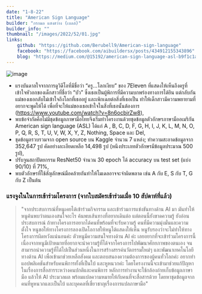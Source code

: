 ```yaml
---
date: "1-8-22"
title: "American Sign Language"
builder: "กรกมล แสงสว่าง (เบลล์)"
builder_info: ""
thumbnail: "/images/2022/52/01.jpg"
links:
    github: "https://github.com/Berubell9/American-sign-language"
    facebook: "https://facebook.com/aibuildersx/posts/434912155343896"
    blog: "https://medium.com/@15192/american-sign-language-asl-b9f1c1a6dc01"
---
```


![image](/images/2022/52/01.jpg)

- แรงบันดาลใจจากการดูวิดีโอที่มีชื่อว่า “ครู…โลกเงียบ” ของ 7Eleven ที่แสดงให้เห็นถึงครูที่เข้าใจหัวอกของเด็กสาวที่ชื่อว่า “บัว” ซึ่งเธอเป็นผู้พิการที่มีความบกพร่องทางการได้ยิน แต่กลับกันแม่ของเธอกลับไม่เข้าใจถึงโลกที่เธออยู่ และเพิกเฉยต่อสิ่งที่เธอเป็น ทำให้เด็กสาวมีความพยายามที่อยากจะพูดให้ได้ เพื่อที่จะให้แม่ของเธอเข้าใจในสิ่งที่เธอนั้นต้องการ (https://www.youtube.com/watch?v=8n6ocbjrZw8),
- พบข้อจำกัดคือไม่มีชุดข้อมูลภาษามือไทยจึงเริ่มทำโครงงานด้วยชุดข้อมูลตัวอักษรภาษามืออเมริกัน American sign language (ASL) ได้แก่ A , B, C, D, F, G, H, I, J, K, L, M, N, O, P, Q, R, S, T, U, V, W, X, Y, Z, Nothing, Space และ Del,
- ชุดข้อมูลรวบรวมจาก open source บน Kaggle จำนวน 7 แหล่ง; ทำความสะอาดข้อมูลจาก 352,647 รูป คัดอย่างละเอียดเหลือ 14,498 รูป (หนึงประเภทตัวอักษรมีข้อมูลประมาณ 500 รูป),
- ปรับจูนสถาปัตยกรรม ResNet50 จำนวน 30 epoch ได้ accuracy บน test set (แบ่ง 90/10) ที่ 71%,
- พบตัวอักษรที่ใช้สัญลักษณ์มือคล้ายกันทำให้โมเดลอาจจะจำผิดพลาด เช่น A กับ E, S กับ T, G กับ Z เป็นต้น

### แรงจูงในในการเข้าร่วมโครงการ (จากใบสมัครเข้าร่วมเมื่อ 10 สัปดาห์ที่แล้ว)

> "จากประสบการณ์ที่หนูเคยได้เข้าร่วมกิจกรรม และเข้าร่วมการแข่งขันทางด้าน AI มา มันทำให้หนูค้นพบว่าตนเองสนใจอะไร ค้นพบเส้นทางที่อยากเดินต่อ แต่ตอนนี้ยังขาดความรู้ ยังอ่อนประสบการณ์ ถ้าทางโครงการอยากได้คนที่พร้อมที่จะรับความรู้ คนที่มีความมุ่งมั่นและความตั้งใจ หนูขอให้ทางโครงการลองเปิดโอกาสให้หนูได้แสดงให้เห็น หนูรับรองว่าจะไม่ทำให้ทางโครงการผิดหวังแน่นอนค่ะ  ตัวหนูมีความสนใจทางด้าน AI ค่ะ เลยอยากที่จะเข้าร่วมโครงการนี้ เนื่องจากหนูมีเป้าหมายที่อยากจะนำความรู้ที่ได้จากโครงการไปพัฒนาศักยภาพของตนเอง จนสามารถนำความรู้ที่ได้ไปเป็นส่วนหนึ่งในการสร้างสรรค์นวัตกรรมใหม่ๆ และพัฒนาเทคโนโลยีทางด้าน AI เพื่อเข้ามาช่วยเหลือสังคม และตอบสนองความต้องการของผู้คนทั่วโลกค่ะ  อยากทำแอปพลิเคชันสำหรับคนพิการทั้งที่เป็นใบ้ และหูหนวกค่ะ โดยโครงงานนี้จะเข้ามาช่วยแก้ปัญหาในเรื่องการสื่อสารระหว่างคนปกติและคนพิการ หลักการทำงานจะใช้กล้องถ่ายเก็บข้อมูลภาษามือ แล้วให้ AI ประมวลผล พร้อมแปลความหมายให้กับคนที่จะสื่อสารด้วย โดยหาชุดข้อมูลจากคนที่หูหนวกและเป็นใบ้ และบุคคลที่เชี่ยวชาญเรื่องการแปลภาษามือ"